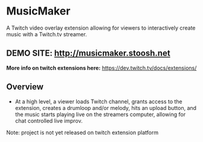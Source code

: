 # MusicMaker
A Twitch video overlay extension allowing for viewers to interactively create music with a Twitch.tv streamer.

## DEMO SITE: http://musicmaker.stoosh.net

**More info on twitch extensions here:** https://dev.twitch.tv/docs/extensions/

## Overview
* At a high level, a viewer loads Twitch channel, grants access to the extension, creates a drumloop and/or melody, hits an upload button, and the music starts playing live on the streamers computer, allowing for chat controlled live improv.


Note: project is not yet released on twitch extension platform